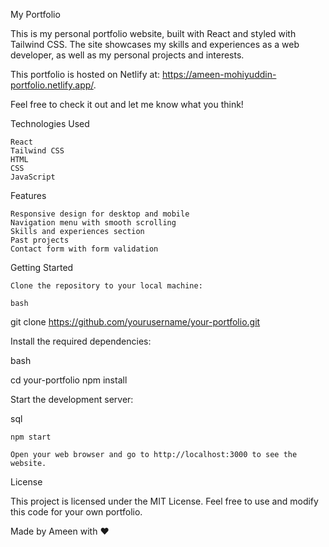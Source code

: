 My Portfolio

This is my personal portfolio website, built with React and styled with Tailwind CSS. The site showcases my skills and experiences as a web developer, as well as my personal projects and interests.

This portfolio is hosted on Netlify at: 
https://ameen-mohiyuddin-portfolio.netlify.app/. 

Feel free to check it out and let me know what you think!

Technologies Used

    React
    Tailwind CSS
    HTML
    CSS
    JavaScript

Features

    Responsive design for desktop and mobile
    Navigation menu with smooth scrolling
    Skills and experiences section
    Past projects
    Contact form with form validation

Getting Started

    Clone the repository to your local machine:

    bash

git clone https://github.com/yourusername/your-portfolio.git

Install the required dependencies:

bash

cd your-portfolio
npm install

Start the development server:

sql

    npm start

    Open your web browser and go to http://localhost:3000 to see the website.

License

This project is licensed under the MIT License. Feel free to use and modify this code for your own portfolio.

Made by Ameen with ❤ 
